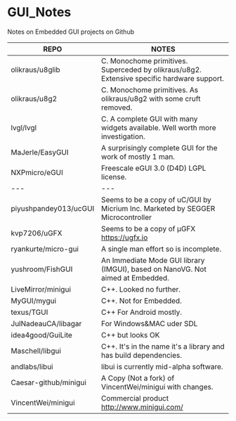 # GUI_Notes
Notes on Embedded GUI projects on Github

REPO | NOTES
----- | -----
olikraus/u8glib | C. Monochome primitives. Superceded by olikraus/u8g2. Extensive specific hardware support.
olikraus/u8g2 | C. Monochome primitives. As olikraus/u8g2 with some cruft removed.
lvgl/lvgl | C. A complete GUI with many widgets available. Well worth more investigation.
MaJerle/EasyGUI | A surprisingly complete GUI for the work of mostly 1 man.
NXPmicro/eGUI | Freescale eGUI 3.0 (D4D)  LGPL license.
--- | ---
piyushpandey013/ucGUI | Seems to be a copy of uC/GUI by Micrium Inc. Marketed by SEGGER Microcontroller
kvp7206/uGFX | Seems to be a copy of µGFX https://ugfx.io
ryankurte/micro-gui | A single man effort so is incomplete.
yushroom/FishGUI  | An Immediate Mode GUI library (IMGUI), based on NanoVG. Not aimed at Embedded.
LiveMirror/minigui | C++. Looked no further.
MyGUI/mygui | C++. Not for Embedded.
texus/TGUI | C++ For Android mostly.
JulNadeauCA/libagar | For Windows&MAC uder SDL
idea4good/GuiLite | C++ but looks OK
Maschell/libgui | C++. It's in the name it's a library and has build dependencies.
andlabs/libui | libui is currently mid-alpha software.
Caesar-github/minigui | A Copy (Not a fork) of VincentWei/minigui with changes.
VincentWei/minigui | Commercial product http://www.minigui.com/
